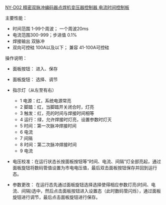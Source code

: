 
[NY-D02 精密双脉冲编码器点焊机变压器控制器 电流时间控制板](https://item.taobao.com/item.htm?spm=a230r.1.14.3.482179ccdaqrMw&id=549183538738&ns=1&abbucket=20#detail)

主要性能：
- 时间范围 1-99个周波； 一个周波20ms 
- 电流范围300-999；步进值 0.1%
- 焊接输出 双脉冲
- 双向可控硅  100A以及以下； 兼容 41-100A可控硅

操作说明：

- 面板按钮： 进入、保存
- 面板旋钮： 选择、调节
- 指示灯（从左至有右）
    - 1 电源：红，系统电源常亮
    - 2 脚踏：红，当脚踏开关闭合时，灯亮
    - 3 触发：红，亮的时间与焊接时间相等
    - 4 运行：绿，允许焊接时灯亮，设置参数时灯灭
    - 5 时间：第一次脉冲焊接时间
    - 6 电流
    - 7 间隔
    - 8 时间：第二次脉冲焊接时间
    - 9 电流

- 电压校准：在运行状态长按面板按钮等“时间、电流、间隔”灯全部亮起，通过面板旋钮将数码管值设置为市电电压值，最后双击面板按钮保存并回到运行态。

- 参数更改： 在运行态先通过面板旋钮选择选择使得相应参数灯亮(时间、电流、间隔)选中，然后点击面板按钮进入设置态（此时数码管闪烁），通过面板旋钮进行调节，最后点击面板旋钮进行保存。

